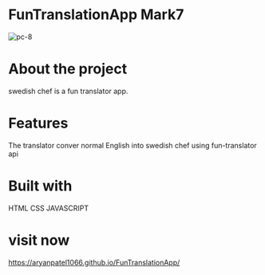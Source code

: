 # FunTranslationApp Mark7
![pc-8](https://user-images.githubusercontent.com/112760422/204731544-d0405216-2f3e-4064-8789-fe1ff375b613.png)


# About the project
swedish chef is a fun translator app.

# Features
The translator conver normal English into swedish chef using fun-translator api

# Built with
HTML
CSS
JAVASCRIPT

# visit now
 https://aryanpatel1066.github.io/FunTranslationApp/
